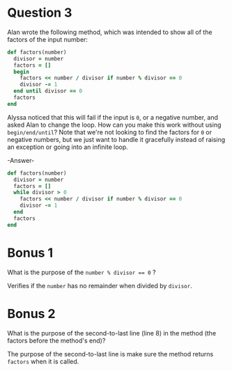 # Question 3

Alan wrote the following method, which was intended to show all of the factors of the input number:

```Ruby
def factors(number)
  divisor = number
  factors = []
  begin
    factors << number / divisor if number % divisor == 0
    divisor -= 1
  end until divisor == 0
  factors
end
```

Alyssa noticed that this will fail if the input is `0`, or a negative number, and asked Alan to change the loop. How can you make this work without using `begin/end/until`? Note that we're not looking to find the factors for `0` or negative numbers, but we just want to handle it gracefully instead of raising an exception or going into an infinite loop.

-Answer-

```Ruby
def factors(number)
  divisor = number
  factors = []
  while divisor > 0
    factors << number / divisor if number % divisor == 0
    divisor -= 1
  end 
  factors
end
```

# Bonus 1
What is the purpose of the `number % divisor == 0` ?

  Verifies if the `number` has no remainder when divided by `divisor`.

# Bonus 2
What is the purpose of the second-to-last line (line 8) in the method (the factors before the method's end)?

  The purpose of the second-to-last line is make sure the method returns `factors` when it is called.
  